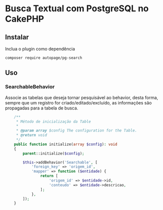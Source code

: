 # Busca Textual com PostgreSQL no CakePHP

## Instalar

Inclua o plugin como dependência

```
composer require autopage/pg-search
```

## Uso

### SearchableBehavior

Associe as tabelas que deseja tornar pesquisável ao behavior, desta forma, sempre que um registro for criado/editado/excluído, as informações são propagadas para a tabela de busca.

```php
    /**
     * Método de inicialização da Table
     *
     * @param array $config The configuration for the Table.
     * @return void
     */
    public function initialize(array $config): void
    {
        parent::initialize($config);

        $this->addBehavior('Searchable', [
            'foreign_key' => 'origem_id',
            'mapper' => function ($entidade) {
                return [
                    'origem_id' => $entidade->id,
                    'conteudo' => $entidade->descricao,
                ];
            },
        ]);
    }
```
